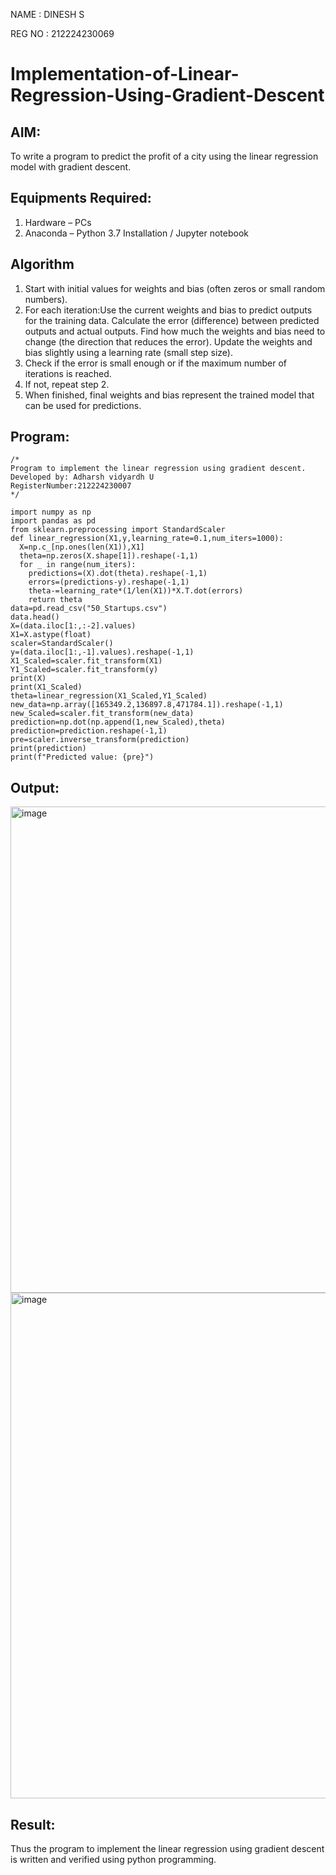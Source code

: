 NAME  : DINESH S

REG NO : 212224230069

# Implementation-of-Linear-Regression-Using-Gradient-Descent

## AIM:
To write a program to predict the profit of a city using the linear regression model with gradient descent.

## Equipments Required:
1. Hardware – PCs
2. Anaconda – Python 3.7 Installation / Jupyter notebook

## Algorithm
1. Start with initial values for weights and bias (often zeros or small random numbers).
2. For each iteration:Use the current weights and bias to predict outputs for the training data.
Calculate the error (difference) between predicted outputs and actual outputs.
Find how much the weights and bias need to change (the direction that reduces the error).
Update the weights and bias slightly using a learning rate (small step size).
3. Check if the error is small enough or if the maximum number of iterations is reached.
4. If not, repeat step 2.
5. When finished, final weights and bias represent the trained model
that can be used for predictions.

## Program:
```
/*
Program to implement the linear regression using gradient descent.
Developed by: Adharsh vidyardh U
RegisterNumber:212224230007
*/

import numpy as np
import pandas as pd
from sklearn.preprocessing import StandardScaler
def linear_regression(X1,y,learning_rate=0.1,num_iters=1000):
  X=np.c_[np.ones(len(X1)),X1]
  theta=np.zeros(X.shape[1]).reshape(-1,1)
  for _ in range(num_iters):
    predictions=(X).dot(theta).reshape(-1,1)
    errors=(predictions-y).reshape(-1,1)
    theta-=learning_rate*(1/len(X1))*X.T.dot(errors)
    return theta
data=pd.read_csv("50_Startups.csv")
data.head()
X=(data.iloc[1:,:-2].values)
X1=X.astype(float)
scaler=StandardScaler()
y=(data.iloc[1:,-1].values).reshape(-1,1)
X1_Scaled=scaler.fit_transform(X1)
Y1_Scaled=scaler.fit_transform(y)
print(X)
print(X1_Scaled)
theta=linear_regression(X1_Scaled,Y1_Scaled)
new_data=np.array([165349.2,136897.8,471784.1]).reshape(-1,1)
new_Scaled=scaler.fit_transform(new_data)
prediction=np.dot(np.append(1,new_Scaled),theta)
prediction=prediction.reshape(-1,1)
pre=scaler.inverse_transform(prediction)
print(prediction)
print(f"Predicted value: {pre}")
```

## Output:

<img width="1234" height="778" alt="image" src="https://github.com/user-attachments/assets/87941da3-da67-4791-8e9f-169fa9b42037" />
<img width="1125" height="809" alt="image" src="https://github.com/user-attachments/assets/fbdd2a8c-4c65-4c11-ae9b-917b4a2e64a0" />


## Result:
Thus the program to implement the linear regression using gradient descent is written and verified using python programming.
